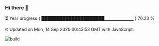 ### Hi there 👋

⏳ Year progress { █████████████████████▁▁▁▁▁▁▁▁▁ } 70.23 %

⏰ Updated on Mon, 14 Sep 2020 00:43:53 GMT with JavaScript.

![build](https://github.com/shenxianpeng/shenxianpeng/workflows/build/badge.svg)
